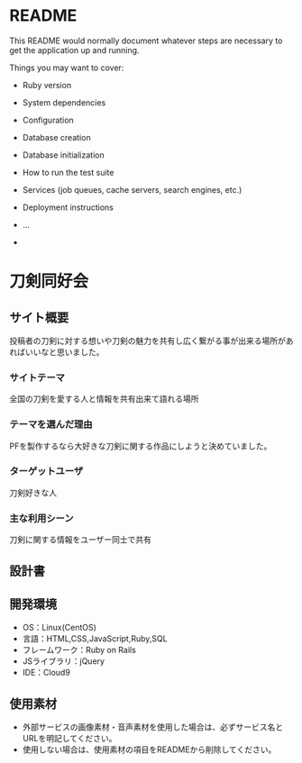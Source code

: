 # README

This README would normally document whatever steps are necessary to get the
application up and running.

Things you may want to cover:

* Ruby version

* System dependencies

* Configuration

* Database creation

* Database initialization

* How to run the test suite

* Services (job queues, cache servers, search engines, etc.)

* Deployment instructions

* ...
* 

# 刀剣同好会

## サイト概要
投稿者の刀剣に対する想いや刀剣の魅力を共有し広く繋がる事が出来る場所があればいいなと思いました。
### サイトテーマ
全国の刀剣を愛する人と情報を共有出来て語れる場所

### テーマを選んだ理由
PFを製作するなら大好きな刀剣に関する作品にしようと決めていました。

### ターゲットユーザ
刀剣好きな人

### 主な利用シーン
刀剣に関する情報をユーザー同士で共有

## 設計書

## 開発環境
- OS：Linux(CentOS)
- 言語：HTML,CSS,JavaScript,Ruby,SQL
- フレームワーク：Ruby on Rails
- JSライブラリ：jQuery
- IDE：Cloud9

## 使用素材
- 外部サービスの画像素材・音声素材を使用した場合は、必ずサービス名とURLを明記してください。
- 使用しない場合は、使用素材の項目をREADMEから削除してください。